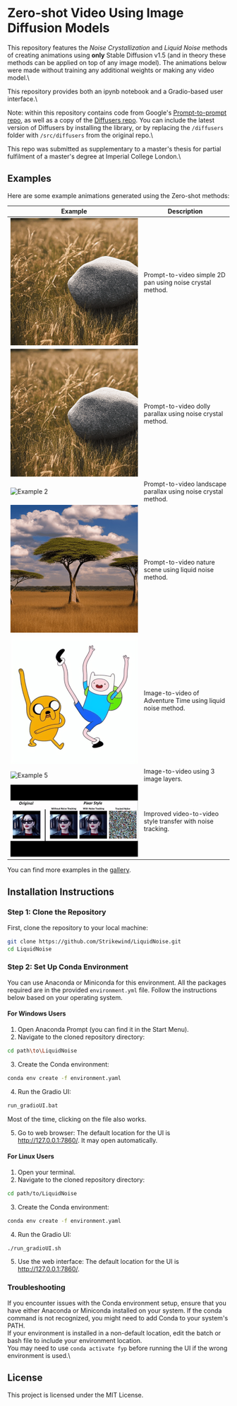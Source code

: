 # Zero-shot Video Using Image Diffusion Models

This repository features the _Noise Crystallization_ and _Liquid Noise_ methods of creating animations using **only** Stable Diffusion v1.5 (and in theory these methods can be applied on top of any image model). The animations below were made without training any additional weights or making any video model.\\

This repository provides both an ipynb notebook and a Gradio-based user interface.\\

Note: within this repository contains code from Google's [Prompt-to-prompt repo](https://github.com/google/prompt-to-prompt), as well as a copy of the [Diffusers repo](https://github.com/huggingface/diffusers). You can include the latest version of Diffusers by installing the library, or by replacing the `/diffusers` folder with `/src/diffusers` from the original repo.\\

This repo was submitted as supplementary to a master's thesis for partial fulfilment of a master's degree at Imperial College London.\\

## Examples

Here are some example animations generated using the Zero-shot methods:

| Example | Description |
|---------|-------------|
| ![Example 1](output/roll426.gif) | Prompt-to-video simple 2D pan using noise crystal method. |
| ![Example 1](output/roll6715.gif) | Prompt-to-video dolly parallax using noise crystal method. |
| ![Example 2](output/roll9594.gif) | Prompt-to-video landscape parallax using noise crystal method. |
| ![Example 3](output/roll3521.gif) | Prompt-to-video nature scene using liquid noise method. |
| ![Example 4](output/roll549.gif) | Image-to-video of Adventure Time using liquid noise method. |
| ![Example 5](output/roll6966.gif) | Image-to-video using 3 image layers. |
| ![Example 5](output/vid2vidgif.gif) | Improved video-to-video style transfer with noise tracking. |

You can find more examples in the [gallery](https://strikewind.github.io/FYP-Supplementary/).

## Installation Instructions

### Step 1: Clone the Repository

First, clone the repository to your local machine:

```sh
git clone https://github.com/Strikewind/LiquidNoise.git
cd LiquidNoise
```

### Step 2: Set Up Conda Environment

You can use Anaconda or Miniconda for this environment. All the packages required are in the provided `environment.yml` file. Follow the instructions below based on your operating system.

#### For Windows Users
1. Open Anaconda Prompt (you can find it in the Start Menu).
2. Navigate to the cloned repository directory:
```sh
cd path\to\LiquidNoise
```
3. Create the Conda environment:
```sh
conda env create -f environment.yaml
```
4. Run the Gradio UI:
```sh
run_gradioUI.bat
```
Most of the time, clicking on the file also works.

5. Go to web browser:
The default location for the UI is http://127.0.0.1:7860/. It may open automatically.

#### For Linux Users
1. Open your terminal.
2. Navigate to the cloned repository directory:
```sh
cd path/to/LiquidNoise
```
3. Create the Conda environment:
```sh
conda env create -f environment.yaml
```
4. Run the Gradio UI:
```sh
./run_gradioUI.sh
```
5. Use the web interface:
The default location for the UI is http://127.0.0.1:7860/.

### Troubleshooting
If you encounter issues with the Conda environment setup, ensure that you have either Anaconda or Miniconda installed on your system. If the conda command is not recognized, you might need to add Conda to your system's PATH.\
If your environment is installed in a non-default location, edit the batch or bash file to include your environment location.\
You may need to use `conda activate fyp` before running the UI if the wrong environment is used.\

## License
This project is licensed under the MIT License. 